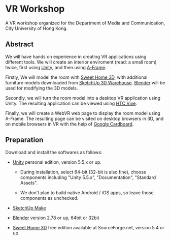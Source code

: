 # VR Workshop

A VR workshop organized for the Department of Media and Communication, City University of Hong Kong.

## Abstract

We will have hands on experience in creating VR applications using different tools. We will create an interior enviroment (read: a small room) twice, first using [Unity](https://unity3d.com/), and then using [A-Frame](https://aframe.io/).

Firstly, We will model the room with [Sweet Home 3D](http://www.sweethome3d.com/), with additional furniture models downloaded from [SketchUp 3D Warehouse](https://3dwarehouse.sketchup.com/). [Blender](https://www.blender.org/download/) will be used for modifying the 3D models.

Secondly, we will turn the room model into a desktop VR application using Unity. The resulting application can be viewed using [HTC Vive](https://www.vive.com/).

Finally, we will create a WebVR web page to display the room model using A-Frame. The resulting page can be visited on desktop browsers in 3D, and on mobile browsers in VR with the help of [Google Cardboard](https://vr.google.com/cardboard/).

## Preparation

Download and install the softwares as follows:

 * [Unity](https://store.unity.com/download?ref=personal)
   personal edition, version 5.5.x or up.

    * During installation, select 64-bit (32-bit is also fine), choose components including "Unity 5.5.x", "Documentation", "Standard Assets".

    * We don't plan to build native Android / iOS apps, so leave those components as unchecked.

 * [SketchUp Make](https://www.sketchup.com/download)

 * [Blender](https://www.blender.org/download/)
   version 2.78 or up, 64bit or 32bit
 
 * [Sweet Home 3D](http://www.sweethome3d.com/download.jsp)
   free edition available at SourceForge.net, version 5.4 or up
